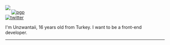 <img align="left" src="https://orhun.dev/img/crow.png">

[![pgp](https://img.shields.io/badge/unzwantaii-313131?style=flat-square&labelColor=313131&color=313131)](https://orhun.dev/orhun.gpg)   
[![twitter](https://img.shields.io/badge/-@unzwantaiii-313131?style=flat-square&labelColor=313131&logo=twitter&logoColor=white&color=313131)](https://twitter.com/orhunp_)  

I'm Unzwantaii, 16 years old from Turkey.
I want to be a front-end developer.

-----
